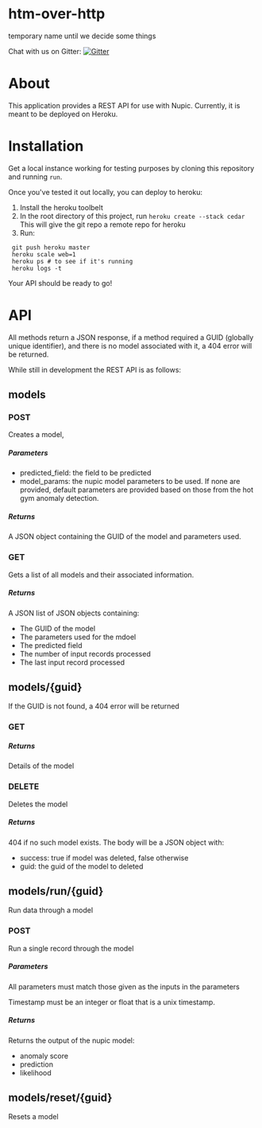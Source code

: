 # htm-over-http
temporary name until we decide some things

Chat with us on Gitter:
[![Gitter](https://img.shields.io/badge/gitter-join_chat-blue.svg)](https://gitter.im/nupic-community/htm-over-http?utm_source=badge)

About
=====
This application provides a REST API for use with Nupic. Currently,
it is meant to be deployed on Heroku.

Installation
============

Get a local instance working for testing purposes by cloning this repository
and running `run`. 

Once you've tested it out locally, you can deploy to heroku:

1. Install the heroku toolbelt
2. In the root directory of this project, run `heroku create --stack cedar` 
This will give the git repo a remote repo for heroku
3. Run:
````
 git push heroku master
 heroku scale web=1
 heroku ps # to see if it's running
 heroku logs -t
````

Your API should be ready to go!

API
===
All methods return a JSON response, if a method required a GUID (globally unique identifier), 
and there is no model associated with it, a 404 error will be returned.

While still in development the REST API is as follows:

models
------

### POST
 
Creates a model, 

##### Parameters

* predicted_field: the field to be predicted
* model_params: the nupic model parameters to be used. If none are provided, default
parameters are provided based on those from the hot gym anomaly detection.

##### Returns

A JSON object containing the GUID of the model and parameters used.

### GET 
 
 
Gets a list of all models and their associated information.

##### Returns

A JSON list of JSON objects containing:

* The GUID of the model
* The parameters used for the mdoel
* The predicted field
* The number of input records processed
* The last input record processed

models/{guid}
-----------
If the GUID is not found, a 404 error will be returned

### GET

##### Returns

Details of the model


### DELETE

Deletes the model


##### Returns

404 if no such model exists. The body will be a JSON object with:

 * success: true if model was deleted, false otherwise
 * guid: the guid of the model to deleted

models/run/{guid}
-----------------
Run data through a model

### POST
Run a single record through the model

##### Parameters

All parameters must match those given as the inputs in the parameters

Timestamp must be an integer or float that is a unix timestamp.

##### Returns

Returns the output of the nupic model:

* anomaly score
* prediction
* likelihood

models/reset/{guid}
-----------------
Resets a model
